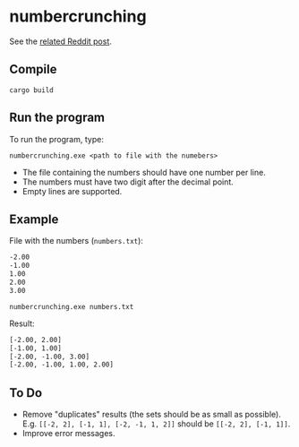 # numbercrunching

See the [related Reddit post](https://www.reddit.com/r/programmingrequests/comments/wr8i85/looking_to_have_what_i_believe_is_a_fairly_simple/).

## Compile

	cargo build

## Run the program

To run the program, type:

	numbercrunching.exe <path to file with the numebers>

* The file containing the numbers should have one number per line.
* The numbers must have two digit after the decimal point.
* Empty lines are supported.

## Example

File with the numbers (`numbers.txt`):

```txt
-2.00
-1.00
1.00
2.00
3.00
```

	numbercrunching.exe numbers.txt

Result:

```txt
[-2.00, 2.00]
[-1.00, 1.00]
[-2.00, -1.00, 3.00]
[-2.00, -1.00, 1.00, 2.00]
```

## To Do

* Remove "duplicates" results (the sets should be as small as possible).\
E.g. `[[-2, 2], [-1, 1], [-2, -1, 1, 2]]` should be `[[-2, 2], [-1, 1]]`.
* Improve error messages.
